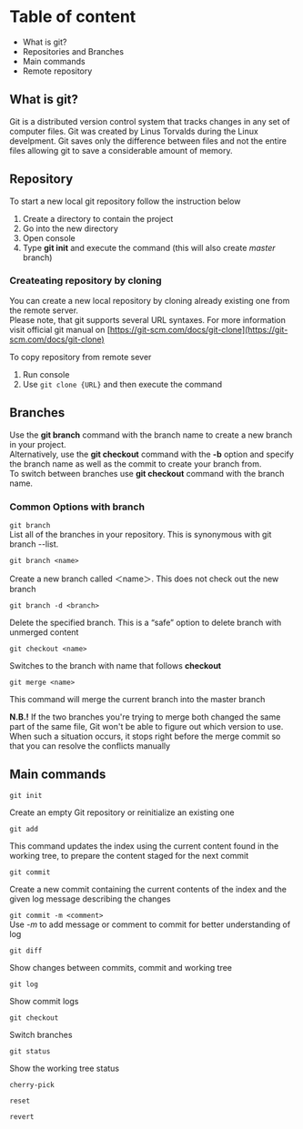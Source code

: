 # Table of content
* What is git?
* Repositories and Branches
* Main commands
* Remote repository

## What is git?
Git is a distributed version control system that tracks changes in any set of computer files. Git was created by Linus Torvalds during the Linux develpment. Git saves only the difference between files and not the entire files allowing git to save a considerable amount of memory.

## Repository
To start a new local git repository follow the instruction below
1. Create a directory to contain the project
2. Go into the new directory
3. Open console
4. Type **git init** and execute the command (this will also create _master_ branch)

### Createating repository by cloning  
You can create a new local repository by cloning already existing one from the remote server.  
Please note, that git supports several URL syntaxes. For more information visit official git manual on [https://git-scm.com/docs/git-clone](https://git-scm.com/docs/git-clone)

To copy repository from remote sever  
1. Run console
2. Use `git clone {URL}` and then execute the command

## Branches

Use the **git branch** command with the branch name to create a new branch in your project.   
Alternatively, use the **git checkout** command with the __-b__ option and specify the branch name as well as the commit to create your branch from.  
To switch between branches use **git checkout** command with the branch name.

### Common Options with branch
`git branch`   
 List all of the branches in your repository. This is synonymous with git branch --list.  
  
`git branch <name>` 
  
  Create a new branch called ＜name＞. This does not check out the new branch  

`git branch -d <branch>`    
   
   Delete the specified branch. This is a “safe” option to delete branch with unmerged content  

`git checkout <name>`  

 Switches to the branch with name that follows __checkout__  

`git merge <name>`  

 This command will merge the current branch into the master branch  

 **N.B.!** If the two branches you're trying to merge both changed the same part of the same file, Git won't be able to figure out which version to use. When such a situation occurs, it stops right before the merge commit so that you can resolve the conflicts manually
 
## Main commands
`git init`  

Create an empty Git repository or reinitialize an existing one

`git add` 

This command updates the index using the current content found in the working tree, to prepare the content staged for the next commit

`git commit`  

Create a new commit containing the current contents of the index and the given log message describing the changes  

`git commit -m <comment>`  
Use _-m_ to add message or comment to commit for better understanding of log


`git diff`

Show changes between commits, commit and working tree  

`git log`  

Show commit logs  

`git checkout`

Switch branches  

`git status`  

Show the working tree status

`cherry-pick`  
  
    
      
`reset`  
  
  

  
`revert`

